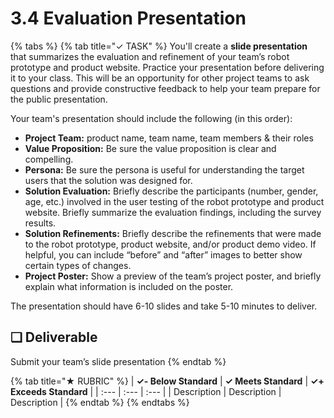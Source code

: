 # 3.4 Evaluation Presentation

{% tabs %}
{% tab title="✓ TASK" %}
You'll create a **slide presentation** that summarizes the evaluation and refinement of your team’s robot prototype and product website. Practice your presentation before delivering it to your class. This will be an opportunity for other project teams to ask questions and provide constructive feedback to help your team prepare for the public presentation.

Your team's presentation should include the following \(in this order\):

* **Project Team:**  product name, team name, team members & their roles
* **Value Proposition:**  Be sure the value proposition is clear and compelling.
* **Persona:**  Be sure the persona is useful for understanding the target users that the solution was designed for.
* **Solution Evaluation:**  Briefly describe the participants \(number, gender, age, etc.\) involved in the user testing of the robot prototype and product website. Briefly summarize the evaluation findings, including the survey results.
* **Solution Refinements:**  Briefly describe the refinements that were made to the robot prototype, product website, and/or product demo video. If helpful, you can include “before” and “after” images to better show certain types of changes.
* **Project Poster:**  Show a preview of the team’s project poster, and briefly explain what information is included on the poster.

The presentation should have 6-10 slides and take 5-10 minutes to deliver.

## **❏ Deliverable**

Submit your team’s slide presentation
{% endtab %}

{% tab title="★ RUBRIC" %}
| **✓- Below Standard** | **✓ Meets Standard** | **✓+ Exceeds Standard** |
| :--- | :--- | :--- |
| Description | Description | Description |
{% endtab %}
{% endtabs %}

